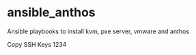 # ansible_anthos
Ansible playbooks to install kvm, pxe server, vmware and anthos


Copy SSH Keys 1234
